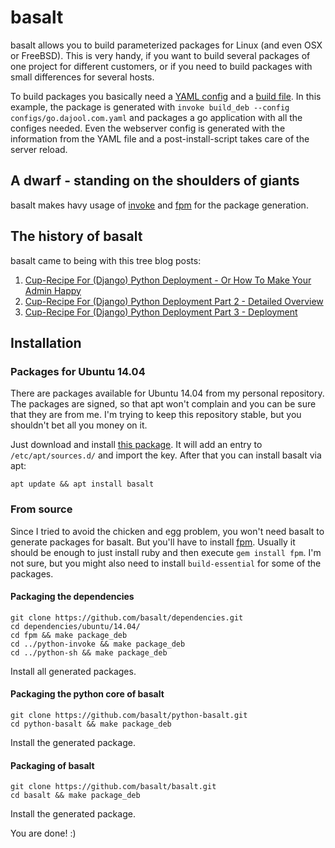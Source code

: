 # basalt

basalt allows you to build parameterized packages for Linux (and even OSX or FreeBSD). This is very handy, if you want to build several packages of one project for different customers, or if you need to build packages with small differences for several hosts.

To build packages you basically need a [YAML config](https://github.com/basalt/go-get-a-martini-bottle/blob/master/hello_martini/configs/go.dajool.com.yaml) and a [build file](https://github.com/basalt/go-get-a-martini-bottle/blob/master/hello_martini/tasks.py). In this example, the package is generated with `invoke build_deb --config configs/go.dajool.com.yaml` and packages a go application with all the configes needed. Even the webserver config is generated with the information from the YAML file and a post-install-script takes care of the server reload.

## A dwarf - standing on the shoulders of giants

basalt makes havy usage of [invoke](https://github.com/pyinvoke/invoke) and [fpm](https://github.com/jordansissel/fpm/wiki) for the package generation.

## The history of basalt

basalt came to being with this tree blog posts:

1. [Cup-Recipe For (Django) Python Deployment - Or How To Make Your Admin Happy](https://brejoc.com/cup-recipe-for-django-python-deployment-or-how-to-make-your-admin-happy/)
2. [Cup-Recipe For (Django) Python Deployment Part 2 - Detailed Overview](https://brejoc.com/cup-recipe-for-django-python-deployment-part-2-detailed-overview/)
3. [Cup-Recipe For (Django) Python Deployment Part 3 - Deployment](https://brejoc.com/cup-recipe-for-django-python-deployment-part-3-deployment/)



## Installation

### Packages for Ubuntu 14.04

There are packages available for Ubuntu 14.04 from my personal repository. The packages are signed, so that apt won't complain and you can be sure that they are from me. I'm trying to keep this repository stable, but you shouldn't bet all you money on it.

Just download and install [this package](http://pelicanbay.de/pool/main/p/pelicanbay-apt-repository/pelicanbay-apt-repository_0.1_all.deb). It will add an entry to `/etc/apt/sources.d/` and import the key. After that you can install basalt via apt:

`apt update && apt install basalt`

### From source

Since I tried to avoid the chicken and egg problem, you won't need basalt to generate packages for basalt. But you'll have to install [fpm](https://github.com/jordansissel/fpm). Usually it should be enough to just install ruby and then execute `gem install fpm`. I'm not sure, but you might also need to install `build-essential` for some of the packages.

#### Packaging the dependencies

`git clone https://github.com/basalt/dependencies.git`  
`cd dependencies/ubuntu/14.04/`  
`cd fpm && make package_deb`  
`cd ../python-invoke && make package_deb`  
`cd ../python-sh && make package_deb`  

Install all generated packages.

#### Packaging the python core of basalt

`git clone https://github.com/basalt/python-basalt.git`  
`cd python-basalt && make package_deb` 

Install the generated package.

#### Packaging of basalt

`git clone https://github.com/basalt/basalt.git`  
`cd basalt && make package_deb`  

Install the generated package.

You are done! :)
